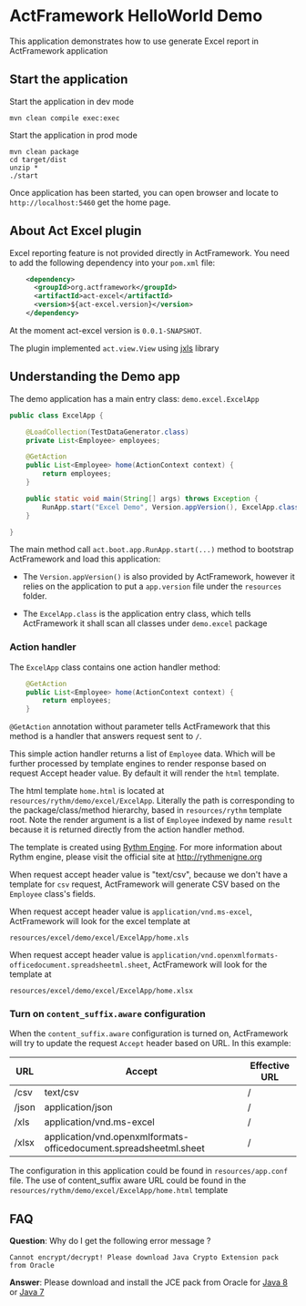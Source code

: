 # ActFramework HelloWorld Demo

This application demonstrates how to use generate Excel report in ActFramework application

## Start the application

Start the application in dev mode

```
mvn clean compile exec:exec
```

Start the application in prod mode

```
mvn clean package
cd target/dist
unzip *
./start
```

Once application has been started, you can open browser and locate to `http://localhost:5460` get the home page.


## About Act Excel plugin

Excel reporting feature is not provided directly in ActFramework. You need to add the following dependency into your
`pom.xml` file:

```xml
    <dependency>
      <groupId>org.actframework</groupId>
      <artifactId>act-excel</artifactId>
      <version>${act-excel.version}</version>
    </dependency>
```

At the moment act-excel version is `0.0.1-SNAPSHOT`. 

The plugin implemented `act.view.View` using [jxls](http://jxls.sourceforge.net/) library

## Understanding the Demo app

The demo application has a main entry class: `demo.excel.ExcelApp`

```java
public class ExcelApp {

    @LoadCollection(TestDataGenerator.class)
    private List<Employee> employees;

    @GetAction
    public List<Employee> home(ActionContext context) {
        return employees;
    }

    public static void main(String[] args) throws Exception {
        RunApp.start("Excel Demo", Version.appVersion(), ExcelApp.class);
    }

}
```

The main method call `act.boot.app.RunApp.start(...)` method to bootstrap ActFramework and load this application:

* The `Version.appVersion()` is also provided by ActFramework, however it relies on the application to put a 
`app.version` file under the `resources` folder.

* The `ExcelApp.class` is the application entry class, which tells ActFramework it shall scan all classes under
`demo.excel` package

### Action handler

The `ExcelApp` class contains one action handler method:

```java
    @GetAction
    public List<Employee> home(ActionContext context) {
        return employees;
    }
```

`@GetAction` annotation without parameter tells ActFramework that this method is a handler that answers request sent to
`/`. 

This simple action handler returns a list of `Employee` data. Which will be further processed by template engines to 
render response based on request Accept header value. By default it will render the `html` template.

The html template `home.html` is located at `resources/rythm/demo/excel/ExcelApp`. Literally the path is corresponding
to the package/class/method hierarchy, based in `resources/rythm` template root. Note the render argument is 
a list of `Employee` indexed by name `result` because it is returned directly from the action handler method.

The template is created using [Rythm Engine](http://rythmengine.org). For more information about Rythm engine, please
 visit the official site at http://rythmenigne.org

When request accept header value is "text/csv", because we don't have a template for `csv` request, ActFramework will
 generate CSV based on the `Employee` class's fields.
 
When request accept header value is `application/vnd.ms-excel`, ActFramework will look for the excel template at

`resources/excel/demo/excel/ExcelApp/home.xls`

When request accept header value is `application/vnd.openxmlformats-officedocument.spreadsheetml.sheet`, ActFramework
will look for the template at

`resources/excel/demo/excel/ExcelApp/home.xlsx`

### Turn on `content_suffix.aware` configuration

When the `content_suffix.aware` configuration is turned on, ActFramework will try to update the request `Accept` header
 based on URL. In this example:
 
 | URL | Accept | Effective URL |
 | --- | ------ | ------------- |
 | /csv | text/csv | / |
 | /json | application/json | / |
 | /xls | application/vnd.ms-excel | / |
 | /xlsx | application/vnd.openxmlformats-officedocument.spreadsheetml.sheet | / |
 
The configuration in this application could be found in `resources/app.conf` file. The use of content_suffix aware
URL could be found in the `resources/rythm/demo/excel/ExcelApp/home.html` template
 
## FAQ

**Question**: Why do I get the following error message ?

`Cannot encrypt/decrypt! Please download Java Crypto Extension pack from Oracle`

**Answer**: Please download and install the JCE pack from Oracle for
[Java 8](http://www.oracle.com/technetwork/java/javase/downloads/jce8-download-2133166.html) or 
[Java 7](http://www.oracle.com/technetwork/java/javase/downloads/jce-7-download-432124.html)
